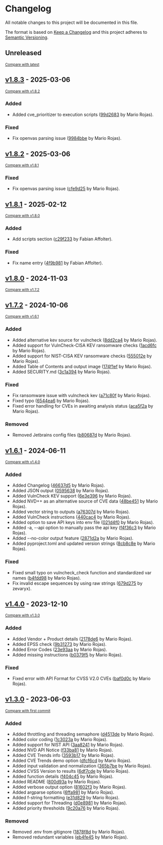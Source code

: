 # Changelog

All notable changes to this project will be documented in this file.

The format is based on [Keep a Changelog](http://keepachangelog.com/en/1.0.0/)
and this project adheres to [Semantic Versioning](http://semver.org/spec/v2.0.0.html).

<!-- insertion marker -->
## Unreleased

<small>[Compare with latest](https://github.com/TURROKS/CVE_Prioritizer/compare/v1.8.3...HEAD)</small>

<!-- insertion marker -->
## [v1.8.3](https://github.com/TURROKS/CVE_Prioritizer/releases/tag/v1.8.3) - 2025-03-06

<small>[Compare with v1.8.2](https://github.com/TURROKS/CVE_Prioritizer/compare/v1.8.2...v1.8.3)</small>

### Added

- Added cve_prioritizer to execution scripts ([99d2683](https://github.com/TURROKS/CVE_Prioritizer/commit/99d26834b9457c3ceea0cbfd00a1ba185ebc3358) by Mario Rojas).

### Fixed

- Fix openvas parsing issue ([9984bbe](https://github.com/TURROKS/CVE_Prioritizer/commit/9984bbe5bb92c1ef0e18b8812437a45aade7c952) by Mario Rojas).

## [v1.8.2](https://github.com/TURROKS/CVE_Prioritizer/releases/tag/v1.8.2) - 2025-03-06

<small>[Compare with v1.8.1](https://github.com/TURROKS/CVE_Prioritizer/compare/v1.8.1...v1.8.2)</small>

### Fixed

- Fix openvas parsing issue ([cfe9d25](https://github.com/TURROKS/CVE_Prioritizer/commit/cfe9d25cdfb6b88c15fe02207589d20c36c7008e) by Mario Rojas).

## [v1.8.1](https://github.com/TURROKS/CVE_Prioritizer/releases/tag/v1.8.1) - 2025-02-12

<small>[Compare with v1.8.0](https://github.com/TURROKS/CVE_Prioritizer/compare/v1.8.0...v1.8.1)</small>

### Added

- Add scripts section ([c29f233](https://github.com/TURROKS/CVE_Prioritizer/commit/c29f2332cde7d79e0c9f34c0a1811611a8fb73c9) by Fabian Affolter).

### Fixed

- Fix name entry ([4f9b981](https://github.com/TURROKS/CVE_Prioritizer/commit/4f9b98156beec8c5201b75b81254d03d37e15d25) by Fabian Affolter).

## [v1.8.0](https://github.com/TURROKS/CVE_Prioritizer/releases/tag/v1.8.0) - 2024-11-03

<small>[Compare with v1.7.2](https://github.com/TURROKS/CVE_Prioritizer/compare/v1.7.2...v1.8.0)</small>

## [v1.7.2](https://github.com/TURROKS/CVE_Prioritizer/releases/tag/v1.7.2) - 2024-10-06

<small>[Compare with v1.6.1](https://github.com/TURROKS/CVE_Prioritizer/compare/v1.6.1...v1.7.2)</small>

### Added

- Added alternative kev source for vulncheck ([8dd2ca4](https://github.com/TURROKS/CVE_Prioritizer/commit/8dd2ca45a78b1b829d1235e1ea1b408ac573f008) by Mario Rojas).
- Added support for VulnCheck-CISA KEV ransomware checks ([1acd6fc](https://github.com/TURROKS/CVE_Prioritizer/commit/1acd6fcf2f104d9cdc1f6cd3ce9d4a6557509a69) by Mario Rojas).
- Added support for NIST-CISA KEV ransomware checks ([555012e](https://github.com/TURROKS/CVE_Prioritizer/commit/555012e2ac0f425b1eeaa2ce89aa4cb3f6c148e7) by Mario Rojas).
- Added Table of Contents and output image ([174f1ef](https://github.com/TURROKS/CVE_Prioritizer/commit/174f1efdcc1e816df9e38ef8acb7447a5a429c35) by Mario Rojas).
- Added SECURITY.md ([3c1a394](https://github.com/TURROKS/CVE_Prioritizer/commit/3c1a3940d9944f33e72c474c887a5f8540323095) by Mario Rojas).

### Fixed

- Fix ransomware issue with vulncheck kev ([a71c80f](https://github.com/TURROKS/CVE_Prioritizer/commit/a71c80fc18116a19cb5e68e5dc1c587ef5e7238d) by Mario Rojas).
- Fixed typo ([6544ea6](https://github.com/TURROKS/CVE_Prioritizer/commit/6544ea6da1737821cd2de0748d4c25f6d5415ddc) by Mario Rojas).
- Fixed error handling for CVEs in awaiting analysis status ([aca5f2a](https://github.com/TURROKS/CVE_Prioritizer/commit/aca5f2a4640d5e2d177267f5c1f3645460b2381b) by Mario Rojas).

### Removed

- Removed Jetbrains config files ([b80687d](https://github.com/TURROKS/CVE_Prioritizer/commit/b80687dc33657a3c43666c884b53295562f713fc) by Mario Rojas).

## [v1.6.1](https://github.com/TURROKS/CVE_Prioritizer/releases/tag/v1.6.1) - 2024-06-11

<small>[Compare with v1.4.0](https://github.com/TURROKS/CVE_Prioritizer/compare/v1.4.0...v1.6.1)</small>

### Added

- Added Changelog ([46637d5](https://github.com/TURROKS/CVE_Prioritizer/commit/46637d5ce252f9893451689312185008120caedf) by Mario Rojas).
- Added JSON output ([0595638](https://github.com/TURROKS/CVE_Prioritizer/commit/0595638b6fd48513417988e94b646a939c3c9454) by Mario Rojas).
- Added VulnCheck KEV support ([6e3e396](https://github.com/TURROKS/CVE_Prioritizer/commit/6e3e3965bc9e475a77f3b78ec8d163393feffa4e) by Mario Rojas).
- Added NVD++ as an alternative source of CVE data ([48be451](https://github.com/TURROKS/CVE_Prioritizer/commit/48be451e534cd26146ddb7d7924fcd3980845456) by Mario Rojas).
- Added vector string to outputs ([a76307d](https://github.com/TURROKS/CVE_Prioritizer/commit/a76307dd4f14ef225e3dd966edac25b07e95516b) by Mario Rojas).
- Added VulnCheck instructions ([440cac4](https://github.com/TURROKS/CVE_Prioritizer/commit/440cac4738f6a27a309dbb360f036740484a15f5) by Mario Rojas).
- Added option to save API keys into env file ([021d4f0](https://github.com/TURROKS/CVE_Prioritizer/commit/021d4f0191dc95142cac7c4dd9281f5d5726b6db) by Mario Rojas).
- Added -a, --api option to manually pass the api key ([f4f36c3](https://github.com/TURROKS/CVE_Prioritizer/commit/f4f36c31a57c937f06f91319fd7be0e2fe1cadf8) by Mario Rojas).
- Added --no-color output feature ([2871d2a](https://github.com/TURROKS/CVE_Prioritizer/commit/2871d2a33d366201fc87e4e64573dc194eca59eb) by Mario Rojas).
- Added pyproject.toml and updated version strings ([8cb8c8e](https://github.com/TURROKS/CVE_Prioritizer/commit/8cb8c8e3efc53495a92984c5b19a9508347a1858) by Mario Rojas).

### Fixed

- Fixed small typo on vulncheck_check function and standardized var names ([b4fdd98](https://github.com/TURROKS/CVE_Prioritizer/commit/b4fdd98bfc985aede5a1b83f54362c2c83a55138) by Mario Rojas).
- Fix invalid escape sequences by using raw strings ([679d275](https://github.com/TURROKS/CVE_Prioritizer/commit/679d275de42c23b756f0e7fcc1bc79fe9335eed7) by zevaryx).

## [v1.4.0](https://github.com/TURROKS/CVE_Prioritizer/releases/tag/v1.4.0) - 2023-12-10

<small>[Compare with v1.3.0](https://github.com/TURROKS/CVE_Prioritizer/compare/v1.3.0...v1.4.0)</small>

### Added

- Added Vendor + Product details ([2178de6](https://github.com/TURROKS/CVE_Prioritizer/commit/2178de63435afaa7aaf2104dffa029d63c0b34fe) by Mario Rojas).
- Added EPSS check ([9b31273](https://github.com/TURROKS/CVE_Prioritizer/commit/9b3127360213fcc48a9c1af6e4f345dfcfc67d33) by Mario Rojas).
- Added Error Codes ([23e93aa](https://github.com/TURROKS/CVE_Prioritizer/commit/23e93aaa2a1ab6d0d55bd1de2de2e31ef4677a8f) by Mario Rojas).
- Added missing instructions ([b0379f5](https://github.com/TURROKS/CVE_Prioritizer/commit/b0379f54d3a762abc653ed8f5ac9a1556e7038b1) by Mario Rojas).

### Fixed

- Fixed error with API Format for CVSS V2.0 CVEs ([baf0d0c](https://github.com/TURROKS/CVE_Prioritizer/commit/baf0d0c1291f34e7aff206c9c6ecf82007eb4414) by Mario Rojas).

## [v1.3.0](https://github.com/TURROKS/CVE_Prioritizer/releases/tag/v1.3.0) - 2023-06-03

<small>[Compare with first commit](https://github.com/TURROKS/CVE_Prioritizer/compare/fd145e73a8e55d469cbf9862a5c3af3a1f7c7dc2...v1.3.0)</small>

### Added

- Added throttling and threading semaphore ([d4513de](https://github.com/TURROKS/CVE_Prioritizer/commit/d4513de53406e79cf46e8e696498474746cee20d) by Mario Rojas).
- Added color coding ([1c3023a](https://github.com/TURROKS/CVE_Prioritizer/commit/1c3023a5e4ae093914aff4b3c3ba26f9d2a13fa8) by Mario Rojas).
- Added support for NIST API ([3aa8241](https://github.com/TURROKS/CVE_Prioritizer/commit/3aa8241911a12983f6635d29f3842c2d5b814680) by Mario Rojas).
- Added NVD API Notice ([f33ba81](https://github.com/TURROKS/CVE_Prioritizer/commit/f33ba8188853d0afdfddeb590112d43b876c10fe) by Mario Rojas).
- Added CVE Trends info ([3593b17](https://github.com/TURROKS/CVE_Prioritizer/commit/3593b17c70c1c4ac53e668090dbab44c54faedbf) by Mario Rojas).
- Added CVE Trends demo option ([dfcf6cd](https://github.com/TURROKS/CVE_Prioritizer/commit/dfcf6cdbf262ce99a8320f1cb3003c84a1e9101e) by Mario Rojas).
- Added input validation and normalization ([365b7be](https://github.com/TURROKS/CVE_Prioritizer/commit/365b7beb35373ee27def375071725057d27841ae) by Mario Rojas).
- Added CVSS Version to results ([6df7cde](https://github.com/TURROKS/CVE_Prioritizer/commit/6df7cde2dfa7d0fe12f16e79f31ac67d2c722136) by Mario Rojas).
- Added function details ([f404c45](https://github.com/TURROKS/CVE_Prioritizer/commit/f404c45d4d7ba43cef7b75b8d2ededa391bb768d) by Mario Rojas).
- Added README ([800d93a](https://github.com/TURROKS/CVE_Prioritizer/commit/800d93a0174b8e27d36252a47d4c4af0029b5025) by Mario Rojas).
- Added verbose output option ([81602f3](https://github.com/TURROKS/CVE_Prioritizer/commit/81602f38a108fb52cdbea3f3b2e9825eb9b7c4aa) by Mario Rojas).
- Added argparse options ([6ffa981](https://github.com/TURROKS/CVE_Prioritizer/commit/6ffa9810e1389f9d605c5e0f702d7cf69b4a910d) by Mario Rojas).
- Added f-string formatting ([e31d829](https://github.com/TURROKS/CVE_Prioritizer/commit/e31d829569f84a21213e580a1288d3ada79c5b9d) by Mario Rojas).
- Added support for Threading ([d0e8981](https://github.com/TURROKS/CVE_Prioritizer/commit/d0e898191588765d84f4f892227e09d14986fbde) by Mario Rojas).
- Added priority thresholds ([9c20a76](https://github.com/TURROKS/CVE_Prioritizer/commit/9c20a76cfc41df13f767d9ce93266e6e952ddd82) by Mario Rojas).

### Removed

- Removed .env from gitignore ([1878f8d](https://github.com/TURROKS/CVE_Prioritizer/commit/1878f8d7cb01ffde43bfb8b3021d4142329d9c1f) by Mario Rojas).
- Removed redundant variables ([eb4fe45](https://github.com/TURROKS/CVE_Prioritizer/commit/eb4fe45942732b5c77d5b32f43c7f373560fd06d) by Mario Rojas).

